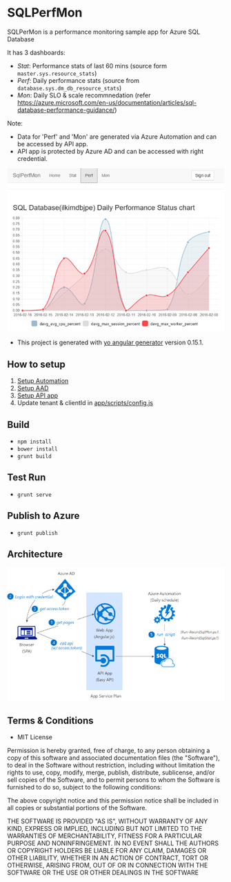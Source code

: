 # SQLPerfMon

SQLPerMon is a performance monitoring sample app for Azure SQL Database

It has 3 dashboards:

* _Stat_: Performance stats of last 60 mins (source form `master.sys.resource_stats`)
* _Perf_: Daily performance stats (source from `database.sys.dm_db_resource_stats`) 
* _Mon_: Daily SLO & scale recommnedation (refer https://azure.microsoft.com/en-us/documentation/articles/sql-database-performance-guidance/)

Note: 

* Data for 'Perf' and 'Mon' are generated via Azure Automation and can be accessed by API app.
* API app is protected by Azure AD and can be accessed with right credential.

![SQLMonWeb](/doc/pix/azsqlmonweb01.png)

* This project is generated with [yo angular generator](https://github.com/yeoman/generator-angular)
version 0.15.1.

## How to setup

1. [Setup Automation](/doc/1_Automation_PS/)
2. [Setup AAD](/doc/2_AAD)
3. [Setup API app](/doc/3_EasyAPI/)
4. Update tenant & clientId in [app/scripts/config.js](app/scripts/config.js)

## Build

* ` npm install `
* ` bower install `
* ` grunt build `

## Test Run

* ` grunt serve `

## Publish to Azure

* ` grunt publish `

## Architecture

![SQLMonWeb](/doc/pix/architecture.png)

## Terms & Conditions
* MIT License

Permission is hereby granted, free of charge, to any person obtaining a copy of this software and associated documentation files (the "Software"), to deal in the Software without restriction, including without limitation the rights to use, copy, modify, merge, publish, distribute, sublicense, and/or sell copies of the Software, and to permit persons to whom the Software is furnished to do so, subject to the following conditions:

The above copyright notice and this permission notice shall be included in all copies or substantial portions of the Software.

THE SOFTWARE IS PROVIDED "AS IS", WITHOUT WARRANTY OF ANY KIND, EXPRESS OR IMPLIED, INCLUDING BUT NOT LIMITED TO THE WARRANTIES OF MERCHANTABILITY, FITNESS FOR A PARTICULAR PURPOSE AND NONINFRINGEMENT. IN NO EVENT SHALL THE AUTHORS OR COPYRIGHT HOLDERS BE LIABLE FOR ANY CLAIM, DAMAGES OR OTHER LIABILITY, WHETHER IN AN ACTION OF CONTRACT, TORT OR OTHERWISE, ARISING FROM, OUT OF OR IN CONNECTION WITH THE SOFTWARE OR THE USE OR OTHER DEALINGS IN THE SOFTWARE


